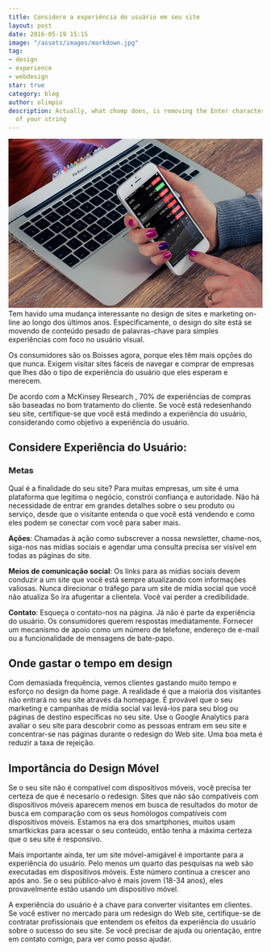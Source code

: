 ```yaml
---
title: Considere a experiência do usuário em seu site
layout: post
date: 2016-05-19 15:15
image: "/assets/images/markdown.jpg"
tag:
- design
- experience
- webdesign
star: true
category: blog
author: olimpio
description: Actually, what chomp does, is removing the Enter character at the end
  of your string
---
```

![Mobilephone](/assets/images/mobilephone.jpg)
Tem havido uma mudança interessante no design de sites e marketing on-line ao longo dos últimos anos. Especificamente, o design do site está se movendo de conteúdo pesado de palavras-chave para simples experiências com foco no usuário visual.

Os consumidores são os Boisses agora, porque eles têm mais opções do que nunca. Exigem visitar sites fáceis de navegar e comprar de empresas que lhes dão o tipo de experiência do usuário que eles esperam e merecem.

De acordo com a McKinsey Research , 70% de experiências de compras são baseadas no bom tratamento do cliente. Se você está redesenhando seu site, certifique-se que você está medindo a experiência do usuário, considerando como objetivo a experiência do usuário.

## Considere Experiência do Usuário: 
### Metas
Qual é a finalidade do seu site? Para muitas empresas, um site é uma plataforma que legitima o negócio, constrói confiança e autoridade. Não há necessidade de entrar em grandes detalhes sobre o seu produto ou serviço, desde que o visitante entenda o que você está vendendo e como eles podem se conectar com você para saber mais.

**Ações**: Chamadas à ação como subscrever a nossa newsletter, chame-nos, siga-nos nas mídias sociais e agendar uma consulta precisa ser visível em todas as páginas do site.

**Meios de comunicação social**: Os links para as mídias sociais devem conduzir a um site que você está sempre atualizando com informações valiosas. Nunca direcionar o tráfego para um site de mídia social que você não atualiza So ira afugentar a clientela. Você vai perder a credibilidade.

**Contato**: Esqueça o contato-nos na página. Já não é parte da experiência do usuário. Os consumidores querem respostas imediatamente. Fornecer um mecanismo de apoio como um número de telefone, endereço de e-mail ou a funcionalidade de mensagens de bate-papo.

## Onde gastar o tempo em design
Com demasiada frequência, vemos clientes gastando muito tempo e esforço no design da home page. A realidade é que a maioria dos visitantes não entrará no seu site através da homepage. É provável que o seu marketing e campanhas de mídia social vai levá-los para seu blog ou páginas de destino específicas no seu site.  Use o Google Analytics para avaliar o seu site para descobrir como as pessoas entram em seu site e concentrar-se nas páginas durante o redesign do Web site. Uma boa meta é reduzir a taxa de rejeição.

## Importância do Design Móvel
Se o seu site não é compatível com dispositivos móveis, você precisa ter certeza de que é necesario o redesign. Sites que não são compatíveis com dispositivos móveis aparecem menos em busca de resultados do motor de busca  em comparação com os seus homólogos compatíveis com dispositivos móveis. Estamos na era dos smartphones, muitos usam smartkickas para acessar o seu conteúdo, então tenha a máxima certeza que o seu site é responsivo.

Mais importante ainda, ter um site móvel-amigável é importante para a experiência do usuário. Pelo menos um quarto das pesquisas na web são executadas em dispositivos móveis. Este número continua a crescer ano após ano. Se o seu público-alvo é mais jovem (18-34 anos), eles provavelmente estão usando um dispositivo móvel.

A experiência do usuário é a chave para converter visitantes em clientes. Se você estiver no mercado para um redesign do Web site, certifique-se de contratar profissionais que entendem os efeitos da experiência do usuário sobre o sucesso do seu site. Se você precisar de ajuda ou orientação, entre em contato comigo, para ver como posso ajudar.
